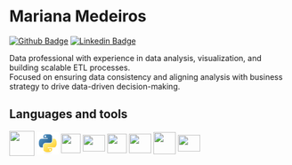 # Mariana Medeiros

[![Github Badge](https://img.shields.io/badge/-Github-000?style=flat-square&logo=Github&logoColor=white&link=https://github.com/marianamannes)](https://github.com/marianamannes)
[![Linkedin Badge](https://img.shields.io/badge/-LinkedIn-blue?style=flat-square&logo=Linkedin&logoColor=white&link=https://www.linkedin.com/in/marianamdeiros/)](https://www.linkedin.com/in/marianamdeiros/)

Data professional with experience in data analysis, visualization, and building scalable ETL processes.<br>
Focused on ensuring data consistency and aligning analysis with business strategy to drive data-driven decision-making.

## Languages and tools
<div style="display: inline_block">
  <img align="center" height="45" width="45" src="https://icons.veryicon.com/png/o/application/designer-icon/sql-5.png">
  <img align="center" height="40" width="40" src="https://raw.githubusercontent.com/devicons/devicon/master/icons/python/python-original.svg">
  <img align="center" height="35" width="35" src="https://seeklogo.com/images/D/dbt-logo-500AB0BAA7-seeklogo.com.png">
  <img align="center" height="30" width="40" src="https://seeklogo.com/images/S/streamlit-logo-1A3B208AE4-seeklogo.com.png">
  <img align="center" height="35" width="35" src="https://cdn.worldvectorlogo.com/logos/metabase.svg">
  <img align="center" height="35" width="40" src="https://upload.wikimedia.org/wikipedia/commons/thumb/c/cf/New_Power_BI_Logo.svg/630px-New_Power_BI_Logo.svg.png.png">
  <img align="center" height="40" width="40" src="https://uxwing.com/wp-content/themes/uxwing/download/brands-and-social-media/aws-icon.png">
  <img align="center" height="30" width="40" src="https://static-00.iconduck.com/assets.00/google-cloud-icon-512x412-8rnz6wkz.png">
</div>
